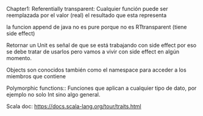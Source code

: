 Chapter1:
Referentially transparent: Cualquier función puede ser reemplazada por el valor (real) el resultado que esta representa

la funcion append de java no es pure porque no es RTtransparent (tiene side effect)

Retornar un Unit es señal de que se está trabajando con side effect por eso se debe tratar de usarlos pero vamos a vivir  con side effect en
algún momento.


Objects son conocidos también como el namespace para acceder a los miembros que contiene

Polymorphic functions::
Funciones que aplican a cualquier tipo de dato, por ejemplo no solo Int sino algo general.



Scala doc:
https://docs.scala-lang.org/tour/traits.html
